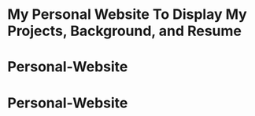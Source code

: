 # My Personal Website To Display My Projects, Background, and Resume
# Personal-Website
# Personal-Website
